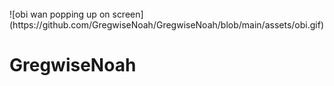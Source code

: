 <br>
![obi wan popping up on screen](https://github.com/GregwiseNoah/GregwiseNoah/blob/main/assets/obi.gif)

# GregwiseNoah
